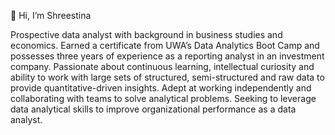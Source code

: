  👋 Hi, I’m Shreestina

Prospective data analyst with background in business studies and economics. Earned a certificate from UWA’s Data Analytics Boot Camp and possesses three years of experience as a reporting analyst in an investment company. Passionate about continuous learning, intellectual curiosity and ability to work with large sets of structured, semi-structured and raw data to provide quantitative-driven insights. Adept at working independently and collaborating with teams to solve analytical problems. Seeking to leverage data analytical skills to improve organizational performance as a data analyst.
<!---
Shreestina/Shreestina is a ✨ special ✨ repository because its `README.md` (this file) appears on your GitHub profile.
You can click the Preview link to take a look at your changes.
--->
